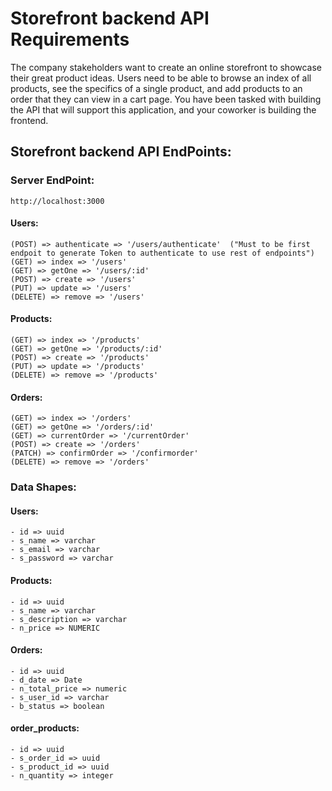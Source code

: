 # Storefront backend API Requirements
The company stakeholders want to create an online storefront to showcase their great product ideas.
Users need to be able to browse an index of all products, see the specifics of a single product, and add products to an order that they can view in a cart page.
You have been tasked with building the API that will support this application, and your coworker is building the frontend.

## Storefront backend API EndPoints:
### Server EndPoint:
```
http://localhost:3000
```
#### Users:
```
(POST) => authenticate => '/users/authenticate'  ("Must to be first endpoit to generate Token to authenticate to use rest of endpoints")
(GET) => index => '/users'
(GET) => getOne => '/users/:id'
(POST) => create => '/users'
(PUT) => update => '/users'
(DELETE) => remove => '/users'
```

#### Products:
```
(GET) => index => '/products'
(GET) => getOne => '/products/:id'
(POST) => create => '/products'
(PUT) => update => '/products'
(DELETE) => remove => '/products'
```


#### Orders:
```
(GET) => index => '/orders'
(GET) => getOne => '/orders/:id'
(GET) => currentOrder => '/currentOrder'
(POST) => create => '/orders'
(PATCH) => confirmOrder => '/confirmorder'
(DELETE) => remove => '/orders'
```

### Data Shapes:
#### Users:
```
- id => uuid
- s_name => varchar
- s_email => varchar
- s_password => varchar
```

#### Products:
```
- id => uuid
- s_name => varchar
- s_description => varchar
- n_price => NUMERIC
```

#### Orders:
```
- id => uuid
- d_date => Date
- n_total_price => numeric
- s_user_id => varchar
- b_status => boolean
```

#### order_products:
```
- id => uuid
- s_order_id => uuid
- s_product_id => uuid
- n_quantity => integer
```
